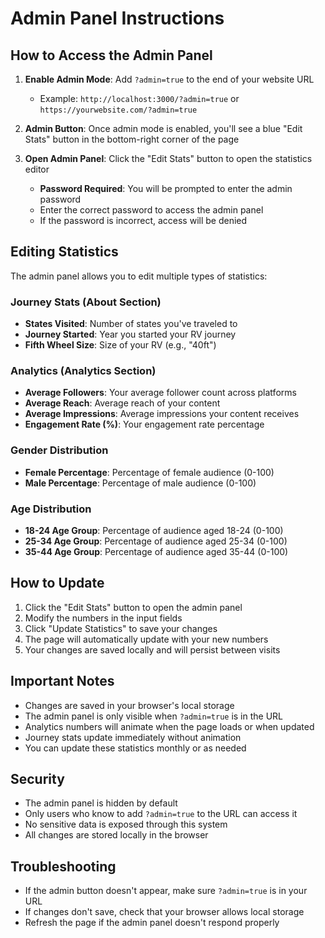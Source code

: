 # Admin Panel Instructions

## How to Access the Admin Panel

1. **Enable Admin Mode**: Add `?admin=true` to the end of your website URL
   - Example: `http://localhost:3000/?admin=true` or `https://yourwebsite.com/?admin=true`

2. **Admin Button**: Once admin mode is enabled, you'll see a blue "Edit Stats" button in the bottom-right corner of the page

3. **Open Admin Panel**: Click the "Edit Stats" button to open the statistics editor
   - **Password Required**: You will be prompted to enter the admin password
   - Enter the correct password to access the admin panel
   - If the password is incorrect, access will be denied

## Editing Statistics

The admin panel allows you to edit multiple types of statistics:

### Journey Stats (About Section)
- **States Visited**: Number of states you've traveled to
- **Journey Started**: Year you started your RV journey
- **Fifth Wheel Size**: Size of your RV (e.g., "40ft")

### Analytics (Analytics Section)
- **Average Followers**: Your average follower count across platforms
- **Average Reach**: Average reach of your content
- **Average Impressions**: Average impressions your content receives
- **Engagement Rate (%)**: Your engagement rate percentage

### Gender Distribution
- **Female Percentage**: Percentage of female audience (0-100)
- **Male Percentage**: Percentage of male audience (0-100)

### Age Distribution
- **18-24 Age Group**: Percentage of audience aged 18-24 (0-100)
- **25-34 Age Group**: Percentage of audience aged 25-34 (0-100)
- **35-44 Age Group**: Percentage of audience aged 35-44 (0-100)

## How to Update

1. Click the "Edit Stats" button to open the admin panel
2. Modify the numbers in the input fields
3. Click "Update Statistics" to save your changes
4. The page will automatically update with your new numbers
5. Your changes are saved locally and will persist between visits

## Important Notes

- Changes are saved in your browser's local storage
- The admin panel is only visible when `?admin=true` is in the URL
- Analytics numbers will animate when the page loads or when updated
- Journey stats update immediately without animation
- You can update these statistics monthly or as needed

## Security

- The admin panel is hidden by default
- Only users who know to add `?admin=true` to the URL can access it
- No sensitive data is exposed through this system
- All changes are stored locally in the browser

## Troubleshooting

- If the admin button doesn't appear, make sure `?admin=true` is in your URL
- If changes don't save, check that your browser allows local storage
- Refresh the page if the admin panel doesn't respond properly